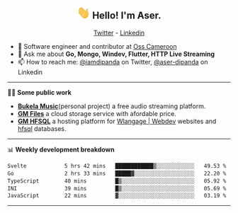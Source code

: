 <h2 align="center"> <img src="https://github.com/gabriel-TheCode/gabriel-TheCode/blob/master/gifs/Hi.gif" width="30px"> Hello! I'm Aser.</h2>
<p align="center">
  <a href="https://twitter.com/iamdipanda">Twitter</a> - 
  <a href="https://www.linkedin.com/in/aser-dipanda/">Linkedin</a>
</p>


- 🔭 Software engineer and contributor at [Oss Cameroon](https://github.com/osscameroon)
- 💬 Ask me about **Go, Mongo, Windev, Flutter, HTTP Live Streaming**
- 📫 How to reach me: [@iamdipanda](https://twitter.com/iamdipanda) on Twitter, [@aser-dipanda](https://www.linkedin.com/in/aser-dipanda/) on Linkedin

-------

👨‍💻 **Some public work**

- **[Bukela Music](https://music.bukela.co)**(personal project) a free audio streaming platform. 
- **[GM Files](https://gamesmania.io)** a cloud storage service with afordable price.
- **[GM HFSQL](https://gamesmania.io)** a hosting platform for [Wlangage | Webdev](https://pcsoft.fr/webdev/index.html) websites and [hfsql](https://pcsoft.fr/accueilpub/hfsql.htm) databases.
-------

📊 **Weekly development breakdown**

<!--START_SECTION:waka-->

```txt
Svelte            5 hrs 42 mins   ████████████▒░░░░░░░░░░░░   49.53 %
Go                2 hrs 33 mins   █████▓░░░░░░░░░░░░░░░░░░░   22.20 %
TypeScript        40 mins         █▒░░░░░░░░░░░░░░░░░░░░░░░   05.92 %
INI               39 mins         █▒░░░░░░░░░░░░░░░░░░░░░░░   05.69 %
JavaScript        22 mins         ▓░░░░░░░░░░░░░░░░░░░░░░░░   03.19 %
```

<!--END_SECTION:waka-->

-------
